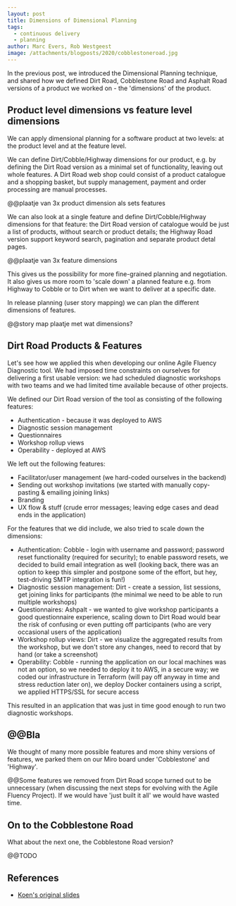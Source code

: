 ```yaml
---
layout: post
title: Dimensions of Dimensional Planning
tags:
  - continuous delivery
  - planning
author: Marc Evers, Rob Westgeest
image: /attachments/blogposts/2020/cobblestoneroad.jpg
---
```


In the previous post, we introduced the Dimensional Planning technique, and shared how we defined Dirt Road, Cobblestone Road and Asphalt Road versions of a product we worked on - the 'dimensions' of the product.

## Product level dimensions vs feature level dimensions

We can apply dimensional planning for a software product at two levels: at the product level and at the feature level.

We can define Dirt/Cobble/Highway dimensions for our product, e.g. by defining the Dirt Road version as a minimal set of functionality, leaving out whole features. A Dirt Road web shop could consist of a product catalogue and a shopping basket, but supply management, payment and order processing are manual processes.

@@plaatje van 3x product dimension als sets features

We can also look at a single feature and define Dirt/Cobble/Highway dimensions for that feature: the Dirt Road version of catalogue would be just a list of products, without search or product details; the Highway Road version support keyword search, pagination and separate product detal pages.

@@plaatje van 3x feature dimensions

This gives us the possibility for more fine-grained planning and negotiation. It also gives us more room to 'scale down' a planned feature e.g. from Highway to Cobble or to Dirt when we want to deliver at a specific date.

In release planning (user story mapping) we can plan the different dimensions of features.

@@story map plaatje met wat dimensions?

## Dirt Road Products & Features

Let's see how we applied this when developing our online Agile Fluency Diagnostic tool. We had imposed time constraints on ourselves for delivering a first usable version: we had scheduled diagnostic workshops with two teams and we had limited time available because of other projects.

We defined our Dirt Road version of the tool as consisting of the following features:
- Authentication - because it was deployed to AWS
- Diagnostic session management
- Questionnaires
- Workshop rollup views
- Operability - deployed at AWS 

We left out the following features:
- Facilitator/user management (we hard-coded ourselves in the backend)
- Sending out workshop invitations (we started with manually copy-pasting & emailing joining links)
- Branding
- UX flow & stuff (crude error messages; leaving edge cases and dead ends in the application)

For the features that we did include, we also tried to scale down the dimensions:
- Authentication: Cobble - login with username and password; password reset functionality (required for security); to enable password resets, we decided to build email integration as well (looking back, there was an option to keep this simpler and postpone some of the effort, but hey, test-driving SMTP integration is fun!)
- Diagnostic session management: Dirt - create a session, list sessions, get joining links for participants (the minimal we need to be able to run multiple workshops)
- Questionnaires: Ashpalt - we wanted to give workshop participants a good questionnaire experience, scaling down to Dirt Road would bear the risk of confusing or even putting off participants (who are very occasional users of the application) 
- Workshop rollup views: Dirt - we visualize the aggregated results from the workshop, but we don't store any changes, need to record that by hand (or take a screenshot)
- Operability: Cobble - running the application on our local machines was not an option, so we needed to deploy it to AWS, in a secure way; we coded our infrastructure in Terraform (will pay off anyway in time and stress reduction later on), we deploy Docker containers using a script, we applied HTTPS/SSL for secure access

This resulted in an application that was just in time good enough to run two diagnostic workshops.


## @@Bla

We thought of many more possible features and more shiny versions of features, we parked them on our Miro board under 'Cobblestone' and 'Highway'.

@@Some features we removed from Dirt Road scope turned out to be unnecessary (when discussing the next steps for evolving with the Agile Fluency Project). If we would have 'just built it all' we would have wasted time.

## On to the Cobblestone Road

What about the next one, the Cobblestone Road version?

@@TODO

## References

- [Koen's original slides](https://www.slideshare.net/inxin/dimensional-planning-30790935)

